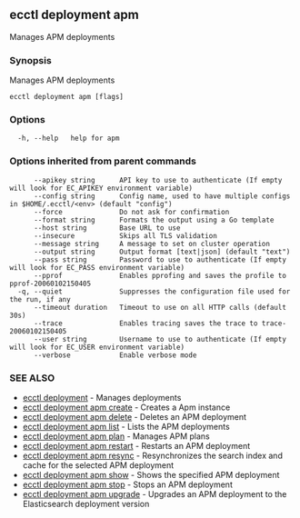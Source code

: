 ## ecctl deployment apm

Manages APM deployments

### Synopsis

Manages APM deployments

```
ecctl deployment apm [flags]
```

### Options

```
  -h, --help   help for apm
```

### Options inherited from parent commands

```
      --apikey string      API key to use to authenticate (If empty will look for EC_APIKEY environment variable)
      --config string      Config name, used to have multiple configs in $HOME/.ecctl/<env> (default "config")
      --force              Do not ask for confirmation
      --format string      Formats the output using a Go template
      --host string        Base URL to use
      --insecure           Skips all TLS validation
      --message string     A message to set on cluster operation
      --output string      Output format [text|json] (default "text")
      --pass string        Password to use to authenticate (If empty will look for EC_PASS environment variable)
      --pprof              Enables pprofing and saves the profile to pprof-20060102150405
  -q, --quiet              Suppresses the configuration file used for the run, if any
      --timeout duration   Timeout to use on all HTTP calls (default 30s)
      --trace              Enables tracing saves the trace to trace-20060102150405
      --user string        Username to use to authenticate (If empty will look for EC_USER environment variable)
      --verbose            Enable verbose mode
```

### SEE ALSO

* [ecctl deployment](ecctl_deployment.md)	 - Manages deployments
* [ecctl deployment apm create](ecctl_deployment_apm_create.md)	 - Creates a Apm instance
* [ecctl deployment apm delete](ecctl_deployment_apm_delete.md)	 - Deletes an APM deployment
* [ecctl deployment apm list](ecctl_deployment_apm_list.md)	 - Lists the APM deployments
* [ecctl deployment apm plan](ecctl_deployment_apm_plan.md)	 - Manages APM plans
* [ecctl deployment apm restart](ecctl_deployment_apm_restart.md)	 - Restarts an APM deployment
* [ecctl deployment apm resync](ecctl_deployment_apm_resync.md)	 - Resynchronizes the search index and cache for the selected APM deployment
* [ecctl deployment apm show](ecctl_deployment_apm_show.md)	 - Shows the specified APM deployment
* [ecctl deployment apm stop](ecctl_deployment_apm_stop.md)	 - Stops an APM deployment
* [ecctl deployment apm upgrade](ecctl_deployment_apm_upgrade.md)	 - Upgrades an APM deployment to the Elasticsearch deployment version

